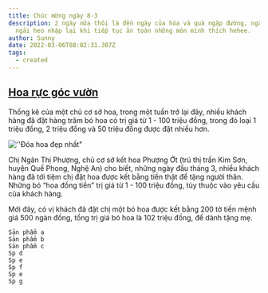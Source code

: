 ```yaml
---
title: Chúc mừng ngày 8-3
description: 2 ngày nữa thôi là đến ngày của hóa và quà ngập đường, ngày của
  ngải heo nhập lại khi tiếp tục ăn toàn những món mình thích hehee.
author: Sunny
date: 2022-03-06T08:02:31.307Z
tags:
  - created
---
```

## **[Hoa rực góc vườn](https://vietnamnet.vn/vn/kinh-doanh/thi-truong/nghich-canh-dat-hoa-lac-ai-cung-lai-to-nhung-khong-thay-tien-dau-818569.html)**

Thống kê của một chủ cơ sở hoa, trong một tuần trở lại đây, nhiều khách hàng đã đặt hàng trăm bó hoa có trị giá từ 1 - 100 triệu đồng, trong đó loại 1 triệu đồng, 2 triệu đồng và 50 triệu đồng được đặt nhiều hơn.

![''Đóa hoa đẹp nhất"](/static/img/didixuatkhau-02-01-01.jpg)

Chị Ngân Thị Phượng, chủ cơ sở kết hoa Phượng Ớt (trú thị trấn Kim Sơn, huyện Quế Phong, Nghệ An) cho biết, những ngày đầu tháng 3, nhiều khách hàng đã tới tiệm chị đặt hoa được kết bằng tiền thật để tặng người thân. Những bó “hoa đồng tiền” trị giá từ 1 - 100 triệu đồng, tùy thuộc vào yêu cầu của khách hàng.

Mới đây, có vị khách đã đặt chị một bó hoa được kết bằng 200 tờ tiền mệnh giá 500 ngàn đồng, tổng trị giá bó hoa là 102 triệu đồng, để dành tặng mẹ.

```collada
Sản phẩm a
Sản phẩm b
Sản phẩm c
Sp d
Sp e
Sp f
Sp e
Sp g








```